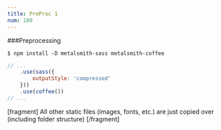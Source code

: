 ```yaml
---
title: PreProc 1
num: 180
---
```


###Preprocessing

```
$ npm install -D metalsmith-sass metalsmith-coffee
```

```js
// ...
    .use(sass({
        outputStyle: 'compressed'
    }))
    .use(coffee())
// ...
```

[fragment]
All other static files (images, fonts, etc.) are just copied over (including folder structure)
[/fragment]
